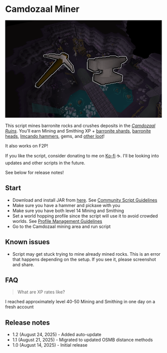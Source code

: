 # Camdozaal Miner

![img.png](img.png)

This script mines barronite rocks and crushes deposits in the [_Camdozaal Ruins_](https://oldschool.runescape.wiki/w/Ruins_of_Camdozaal). You'll earn Mining and Smithing XP + [barronite shards](https://oldschool.runescape.wiki/w/Barronite_shards), [barronite heads](https://oldschool.runescape.wiki/w/Barronite_head), [Imcando hammers](https://oldschool.runescape.wiki/w/Imcando_hammer), gems, and [other loot](https://oldschool.runescape.wiki/w/Barronite_deposit)!

It also works on F2P!

If you like the script, consider donating to me on [Ko-fi](https://ko-fi.com/fruart) ☕. I'll be looking into updates and other scripts in the future.

See below for release notes!

## Start
- Download and install JAR from [here](https://github.com/fru-art/fru-scripts/blob/master/out/artifacts/CamdozaalMinerScript.jar). See [Community Script Guidelines](https://discord.com/channels/736938454478356570/1364978724105355324)
- Make sure you have a hammer and pickaxe with you
- Make sure you have both level 14 Mining and Smithing
- Set a world hopping profile since the script will use it to avoid crowded worlds. See [Profile Management Guidelines](https://discord.com/channels/736938454478356570/1393939764092207134/1393939764092207134)
- Go to the Camdozaal mining area and run script


## Known issues
- Script may get stuck trying to mine already mined rocks. This is an error that happens depending on the setup. If you see it, please screenshot and share.

## FAQ
> What are XP rates like?

I reached approximately level 40-50 Mining and Smithing in one day on a fresh account

## Release notes
- 1.2 (August 24, 2025) - Added auto-update
- 1.1 (August 21, 2025) - Migrated to updated OSMB distance methods
- 1.0 (August 14, 2025) - Initial release
